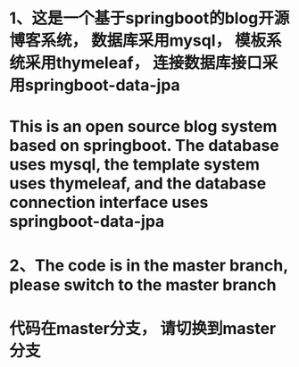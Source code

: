 # 1、这是一个基于springboot的blog开源博客系统， 数据库采用mysql， 模板系统采用thymeleaf， 连接数据库接口采用springboot-data-jpa
# This is an open source blog system based on springboot. The database uses mysql, the template system uses thymeleaf, and the database connection interface uses springboot-data-jpa
# 2、The code is in the master branch, please switch to the master branch
# 代码在master分支， 请切换到master分支

